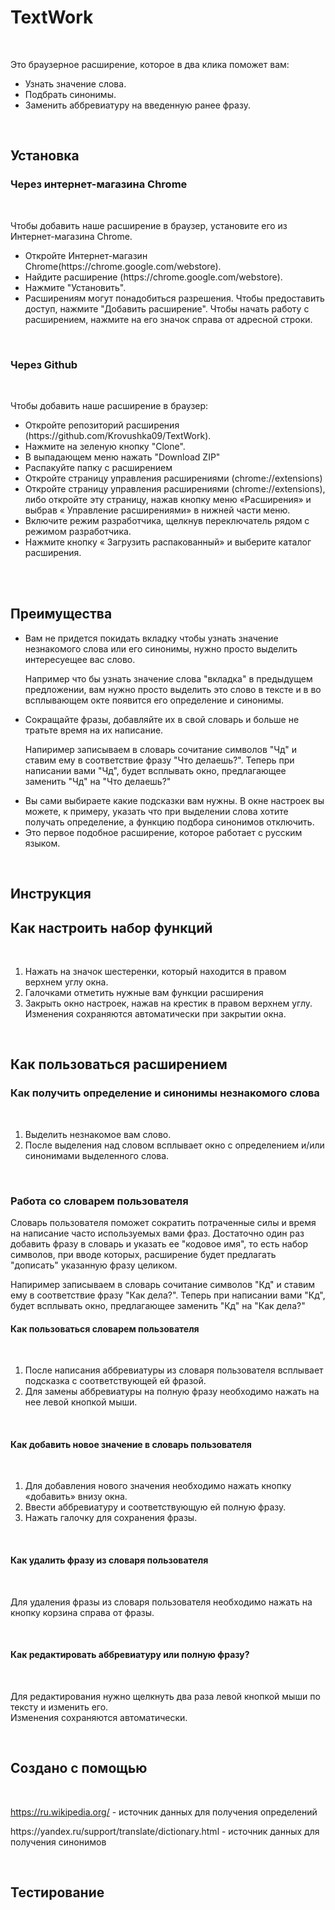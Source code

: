 # TextWork
<br><p>Это браузерное расширение, которое в два клика поможет вам:
  <ul>
  <li>Узнать значение слова.</li>
  <li>Подбрать синонимы.</li>
  <li>Заменить аббревиатуру на введенную ранее фразу.</li>
  </ul>
</p><br>

## Установка 

### Через интернет-магазина Chrome

<br><p>Чтобы добавить наше расширение в браузер, установите его из Интернет-магазина Chrome.</p>
<ul>
  <li>Откройте Интернет-магазин Chrome(https://chrome.google.com/webstore).</li>
  <li>Найдите расширение (https://chrome.google.com/webstore).</li>
  <li>Нажмите "Установить".</li>
  <li>Расширениям могут понадобиться разрешения. Чтобы предоставить доступ, нажмите "Добавить расширение".
 Чтобы начать работу с расширением, нажмите на его значок справа от адресной строки.</li>
 </ul><br>
 
 ### Через Github
 
 <br><p>Чтобы добавить наше расширение в браузер:</p>
<ul>
  <li> Откройте репозиторий расширения (https://github.com/Krovushka09/TextWork).</li>
  <li> Нажмите на зеленую кнопку "Clone".</li>
  <li>В выпадающем меню нажать "Download ZIP"</li>
  <li>Распакуйте папку с расширением</li>
  <li>Откройте страницу управления расширениями (chrome://extensions)</li>
  <li>Откройте страницу управления расширениями (chrome://extensions), либо откройте эту страницу, нажав кнопку меню «Расширения» и выбрав « Управление расширениями» в нижней части меню.</li>
  <li>Включите режим разработчика, щелкнув переключатель рядом с режимом разработчика.</li>
  <li>Нажмите кнопку « Загрузить распакованный» и выберите каталог расширения.</li>
 </ul><br><br>

## Преимущества 
 <ul>  
  <li><p>Вам не придется покидать вкладку чтобы узнать значение незнакомого слова или его синонимы, нужно просто выделить интересуещее вас слово.</p> <p>Например что бы узнать значение слова "вкладка" в предыдущем предложении, вам нужно просто выделить это слово в тексте и в во всплывающем окте появится его определение и синонимы.</p> </li>
  <li><p>Сокращайте фразы, добавляйте их в свой словарь и больше не тратьте время на их написание.</p><p>Напиример записываем в словарь сочитание символов "Чд" и ставим ему в соответствие фразу "Что делаешь?". Теперь при написании вами "Чд", будет всплывать окно, предлагающее заменить "Чд" на "Что делаешь?"</p></li>
  <li>Вы сами выбираете какие подсказки вам нужны. В окне настроек вы можете, к примеру, указать что при выделении слова хотите получать определение, а функцию подбора синонимов отключить. </li>
  <li>Это первое подобное расширение, которое работает с русским языком.</li>
 </ul></br> 
 
## Инструкция 

## Как настроить набор функций
<br>
<ol>
  <li>Нажать на значок шестеренки, который находится в правом верхнем углу окна.</li>
  <li>Галочками отметить нужные вам функции расширения</li>
  <li>Закрыть окно настроек, нажав на крестик в правом верхнем углу. Изменения сохраняются автоматически при закрытии окна.</li>
 </ol><br>
 
 ## Как пользоваться расширением
 
 ### Как получить определение и синонимы незнакомого слова
 
<br>
<ol>
  <li>Выделить незнакомое вам слово.</li>
  <li>После выделения над словом всплывает окно с определением и/или синонимами выделенного слова.</li>
</ol><br>

### Работа со словарем пользователя

<p>Словарь пользователя поможет сократить потраченные силы и время на написание часто используемых вами фраз. Достаточно один раз добавить фразу в словарь и указать ее "кодовое имя", то есть набор символов, при вводе которых, расширение будет предлагать "дописать" указанную фразу целиком.</p><p>Напиример записываем в словарь сочитание символов "Кд" и ставим ему в соответствие фразу "Как дела?". Теперь при написании вами "Кд", будет всплывать окно, предлагающее заменить "Кд" на "Как дела?"</p>

#### Как пользоваться словарем пользователя

<br>
<ol>
  <li>После написания аббревиатуры из словаря пользователя всплывает подсказка с соответствующей ей фразой.</li>
  <li>Для замены аббревиатуры на полную фразу необходимо нажать на нее левой кнопкой мыши.</li>
</ol><br>

#### Как добавить новое значение в словарь пользователя

<br>
<ol>
  <li>Для добавления нового значения необходимо нажать кнопку «добавить» внизу окна.</li>
  <li>Ввести аббревиатуру и соответствующую ей полную фразу.</li>
  <li>Нажать галочку для сохранения фразы.</li>
</ol><br>

#### Как удалить фразу из словаря пользователя 

<br><p>Для удаления фразы из словаря пользователя необходимо нажать на кнопку корзина справа от фразы.</p><br>

#### Как редактировать аббревиатуру или полную фразу?

<br><p>Для редактирования нужно щелкнуть два раза левой кнопкой мыши по тексту и изменить его.<br>
Изменения сохраняются автоматически.</p><br>

## Создано с помощью
<br><p>https://ru.wikipedia.org/ - источник данных для получения определений</p>
<p>https://yandex.ru/support/translate/dictionary.html - источник данных для получения синонимов</p><br>

## Тестирование
